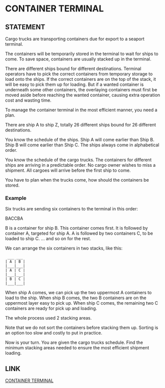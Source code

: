 # CONTAINER TERMINAL

## STATEMENT

Cargo trucks are transporting containers due for export to a seaport terminal.

The containers will be temporarily stored in the terminal to wait for ships to
come. To save space, containers are usually stacked up in the terminal.

There are different ships bound for different destinations. Terminal operators
have to pick the correct containers from temporary storage to load onto the
ships. If the correct containers are on the top of the stack, it will be easy to
pick them up for loading. But if a wanted container is underneath some other
containers, the overlaying containers must first be moved aside before reaching
the wanted container, causing extra operation cost and wasting time.

To manage the container terminal in the most efficient manner, you need a plan.

There are ship A to ship Z, totally 26 different ships bound for 26 different
destinations.

You know the schedule of the ships. Ship A will come earlier than Ship B. Ship B
will come earlier than Ship C. The ships always come in alphabetical order.

You know the schedule of the cargo trucks. The containers for different ships
are arriving in a predictable order. No cargo owner wishes to miss a
shipment. All cargoes will arrive before the first ship to come.

You have to plan when the trucks come, how should the containers be stored.

### Example

Six trucks are sending six containers to the terminal in this order:

BACCBA

B is a container for ship B. This container comes first.
It is followed by container A, targeted for ship A.
A is followed by two containers C, to be loaded to ship C.
... and so on for the rest.

We can arrange the six containers in two stacks, like this:

```
 ___ ___
| A | B |
|___|___|
| A | C |
|___|___|
| B | C |
|___|___|
```

When ship A comes, we can pick up the two uppermost A containers to load to the
ship.  When ship B comes, the two B containers are on the uppermost layer easy
to pick up.  When ship C comes, the remaining two C containers are ready for
pick up and loading.

The whole process used 2 stacking areas.

Note that we do not sort the containers before stacking them up. Sorting is an
option too slow and costly to put in practice.

Now is your turn. You are given the cargo trucks schedule. Find the minimum
stacking areas needed to ensure the most efficient shipment loading.

## LINK

[CONTAINER TERMINAL](https://www.codingame.com/training/easy/container-terminal)
